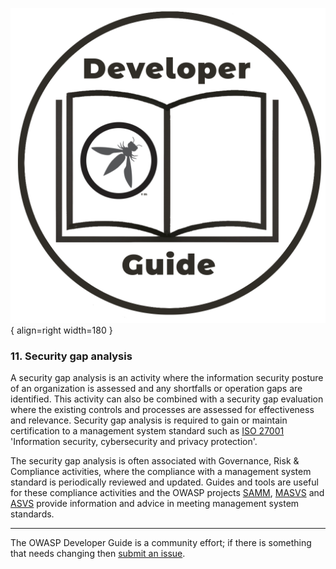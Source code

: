 ![Developer guide logo](../assets/images/dg_logo.png "OWASP Developer Guide"){ align=right width=180 }

### 11. Security gap analysis

A security gap analysis is an activity where the information security posture of an organization is assessed
and any shortfalls or operation gaps are identified.
This activity can also be combined with a security gap evaluation where the existing controls and processes
are assessed for effectiveness and relevance.
Security gap analysis is required to gain or maintain certification to a management system standard
such as [ISO 27001][iso27001] 'Information security, cybersecurity and privacy protection'.

The security gap analysis is often associated with Governance, Risk & Compliance activities,
where the compliance with a management system standard is periodically reviewed and updated.
Guides and tools are useful for these compliance activities and the OWASP projects [SAMM][samm],
[MASVS][masvs] and [ASVS][asvs] provide information and advice in meeting management system standards.

----

The OWASP Developer Guide is a community effort; if there is something that needs changing then [submit an issue][issue1300].

[asvs]: https://owasp.org/www-project-application-security-verification-standard/
[iso27001]: https://www.iso.org/standard/82875.html
[issue1300]: https://github.com/OWASP/DevGuide/issues/new?labels=enhancement&template=request.md&title=Update:%2011-security-gap-analysis/00-toc
[masvs]: https://mas.owasp.org/MASVS/
[samm]: https://owaspsamm.org/about/
